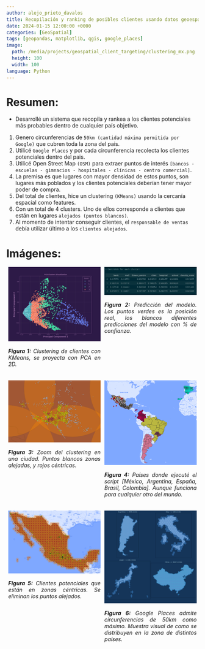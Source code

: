 ```yaml
---
author: alejo_prieto_davalos
title: Recopilación y ranking de posibles clientes usando datos geoespaciales [private]
date: 2024-01-15 12:00:00 +0000
categories: [GeoSpatial]
tags: [geopandas, matplotlib, qgis, google_places]
image:
  path: /media/projects/geospatial_client_targeting/clustering_mx.png
  height: 100
  width: 100
language: Python
---
```


# Resumen:
- Desarrollé un sistema que recopila y rankea a los clientes potenciales más probables dentro de cualquier país objetivo.
1. Genero circunferencias de `50km (cantidad máxima permitida por Google)` que cubren toda la zona del pais.
2. Utilicé `Google Places` y por cada circunferencia recolecta los clientes potenciales dentro del pais.
3. Utilicé Open Street Map `(OSM)` para extraer puntos de interés `[bancos - escuelas - gimnacios - hospitales - clínicas - centro comercial]`.
4. La premisa es que lugares con mayor densidad de estos puntos, son lugares más poblados y los clientes potenciales deberían tener mayor poder de compra.
4. Del total de clientes, hice un clustering `(KMeans)` usando la cercanía espacial como features.
5. Con un total de 4 clusters. Uno de ellos corresponde a clientes que están en lugares `alejados (puntos blancos)`.
6. Al momento de intentar conseguir clientes, el `responsable de ventas` debía utilizar último a los `clientes alejados`.


# Imágenes:
<div style="display: flex; flex-wrap: wrap; justify-content: space-around;">

  <div style="flex-basis: 48%; max-width: 300px; margin-bottom: 20px; text-align: justify;">
    <img src="/media/projects/geospatial_client_targeting/cluster_pca.jpeg" alt="Clustering PCA" style="max-width: 300px; width: 100%; height: auto;">
    <p style="width: 100%; max-width: 300px;"><em><b>Figura 1:</b> Clustering de clientes con KMeans, se proyecta con PCA en 2D.</em></p>
  </div>

  <div style="flex-basis: 48%; max-width: 300px; margin-bottom: 20px; text-align: justify;">
    <img src="/media/projects/geospatial_client_targeting/cluster_centroids.jpeg" alt="Detector Prediction" style="max-width: 300px; width: 100%; height: auto;">
    <p style="width: 100%; max-width: 300px;"><em><b>Figura 2:</b> Predicción del modelo. Los puntos verdes es la posición real, los blancos diferentes predicciones del modelo con % de confianza.</em></p>
  </div>

  <div style="flex-basis: 48%; max-width: 300px; margin-bottom: 20px; text-align: justify;">
    <img src="/media/projects/geospatial_client_targeting/clustering_mx_zoom.png" alt="Clustering Zoom" style="max-width: 300px; width: 100%; height: auto;">
    <p style="width: 100%; max-width: 300px;"><em><b>Figura 3:</b> Zoom del clustering en una ciudad. Puntos blancos zonas alejadas, y rojos céntricas.</em></p>
  </div>

  <div style="flex-basis: 48%; max-width: 300px; margin-bottom: 20px; text-align: justify;">
    <img src="/media/projects/geospatial_client_targeting/world.png" alt="Clustering World" style="max-width: 300px; width: 100%; height: auto;">
    <p style="width: 100%; max-width: 300px;"><em><b>Figura 4:</b> Países donde ejecuté el script [México, Argentina, España, Brasil, Colombia]. Aunque funciona para cualquier otro del mundo.</em></p>
  </div>

  <div style="flex-basis: 48%; max-width: 300px; margin-bottom: 20px; text-align: justify;">
    <img src="/media/projects/geospatial_client_targeting/clustering_mx_without_1.png" alt="Clustering eliminando zonas alejadas" style="max-width: 300px; width: 100%; height: auto;">
    <p style="width: 100%; max-width: 300px;"><em><b>Figura 5:</b> Clientes potenciales que están en zonas céntricas. Se eliminan los puntos alejados.</em></p>
  </div>

  <div style="flex-basis: 48%; max-width: 300px; margin-bottom: 20px; text-align: justify;">
    <img src="/media/projects/geospatial_client_targeting/subplot_countries.png" alt="Circles zones" style="max-width: 300px; width: 100%; height: auto;">
    <p style="width: 100%; max-width: 300px;"><em><b>Figura 6:</b> Google Places admite circunferencias de 50km como máximo. Muestra visual de como se distribuyen en la zona de distintos países.</em></p>
  </div>

</div>
